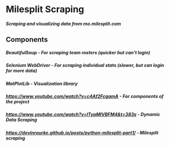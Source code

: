 # Milesplit Scraping
##### Scraping and visualizing data from mo.milesplit.com

## Components
##### BeautifulSoup - For scraping team rosters (quicker but can't login)
##### Selenium WebDriver - For scraping individual stats (slower, but can login for more data)
##### MatPlotLib - Visualization library

##### https://www.youtube.com/watch?v=c4Af2FcgamA - For components of the project
##### https://www.youtube.com/watch?v=lTypMlVBFM4&t=383s - Dynamic Data Scraping
##### https://devinrourke.github.io/posts/python-milesplit-part1/ - Milesplit scraping
